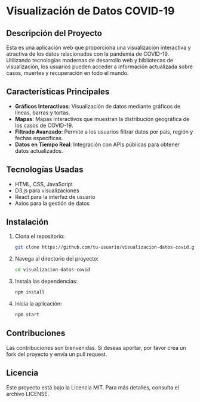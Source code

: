 # Visualización de Datos COVID-19

## Descripción del Proyecto

Esta es una aplicación web que proporciona una visualización interactiva y atractiva de los datos relacionados con la pandemia de COVID-19. Utilizando tecnologías modernas de desarrollo web y bibliotecas de visualización, los usuarios pueden acceder a información actualizada sobre casos, muertes y recuperación en todo el mundo.

## Características Principales
- **Gráficos Interactivos**: Visualización de datos mediante gráficos de líneas, barras y tortas.
- **Mapas**: Mapas interactivos que muestran la distribución geográfica de los casos de COVID-19.
- **Filtrado Avanzado**: Permite a los usuarios filtrar datos por país, región y fechas específicas.
- **Datos en Tiempo Real**: Integración con APIs públicas para obtener datos actualizados.

## Tecnologías Usadas
- HTML, CSS, JavaScript
- D3.js para visualizaciones
- React para la interfaz de usuario
- Axios para la gestión de datos

## Instalación
1. Clona el repositorio: 
   ```bash
   git clone https://github.com/tu-usuario/visualizacion-datos-covid.git
   ```
2. Navega al directorio del proyecto:
   ```bash
   cd visualizacion-datos-covid
   ```
3. Instala las dependencias:
   ```bash
   npm install
   ```
4. Inicia la aplicación:
   ```bash
   npm start
   ```

## Contribuciones
Las contribuciones son bienvenidas. Si deseas aportar, por favor crea un fork del proyecto y envía un pull request.

## Licencia
Este proyecto está bajo la Licencia MIT. Para más detalles, consulta el archivo LICENSE.